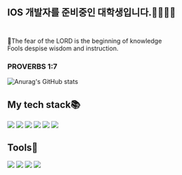 ## IOS 개발자를 준비중인 대학생입니다.🧑🏻‍💻👋 <br><br>


🙏The fear of the LORD is the beginning of knowledge <br>
Fools despise wisdom and instruction.<br>

### PROVERBS 1:7

![Anurag's GitHub stats](https://github-readme-stats.vercel.app/api?username=anuraghazra&show_icons=true&theme=radical)

## My tech stack📚

<img src="https://img.shields.io/badge/Swift-orange?style=flat-square&logo=Swift&logoColor=white"/> <img src="https://img.shields.io/badge/html5-E34F26?style=flat-square&logo=html5&logoColor=white"> <img src="https://img.shields.io/badge/css-1572B6?style=flat-square&logo=css3&logoColor=white">  <img src="https://img.shields.io/badge/JavaScript-yellow?style=flat-square&logo=JavaScript&logoColor=white"/> <img src="https://img.shields.io/badge/Node.js-green?style=flat-square&logo=Node.js&logoColor=white"/> <img src="https://img.shields.io/badge/MySql-blue?style=flat-square&logo=MySql&logoColor=white"/> 

## Tools🔨

<img src="https://img.shields.io/badge/Git-red?style=flat-square&logo=Git&logoColor=white"/> <img src="https://img.shields.io/badge/github-181717?style=flat-square&logo=github&logoColor=white"> <img src="https://img.shields.io/badge/Figma-#F24E1E?style=flat-square&logo=Figma&logoColor=white"/>
<img src="https://img.shields.io/badge/Slack-#4A154B?style=flat-square&logo=Slack&logoColor=white"/>
